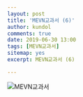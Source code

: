 ```yaml
---
layout: post
title: 'MEVN교과서 (6)'
author: kundol
comments: true
date: 2019-06-30 13:00
tags: [MEVN교과서]
sitemap: yes
excerpt: MEVN교과서 (6)

---    
```


![MEVN교과서](https://raw.githubusercontent.com/wnghdcjfe/wnghdcjfe.github.io/master/MEVN/mevnlogo_5장.jpg) 